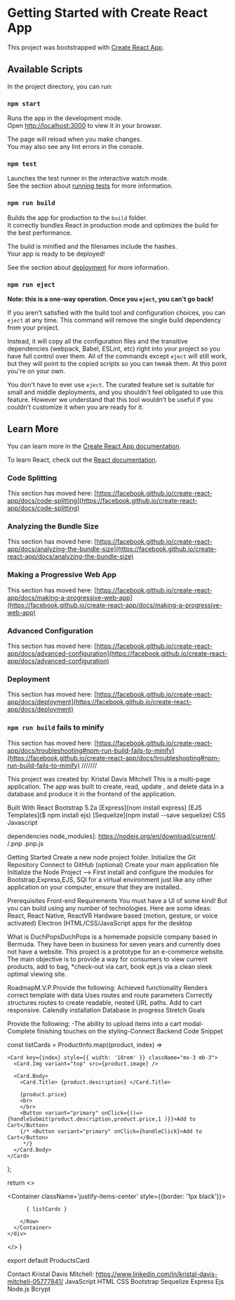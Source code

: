 # Getting Started with Create React App

This project was bootstrapped with [Create React App](https://github.com/facebook/create-react-app).

## Available Scripts

In the project directory, you can run:

### `npm start`

Runs the app in the development mode.\
Open [http://localhost:3000](http://localhost:3000) to view it in your browser.

The page will reload when you make changes.\
You may also see any lint errors in the console.

### `npm test`

Launches the test runner in the interactive watch mode.\
See the section about [running tests](https://facebook.github.io/create-react-app/docs/running-tests) for more information.

### `npm run build`

Builds the app for production to the `build` folder.\
It correctly bundles React in production mode and optimizes the build for the best performance.

The build is minified and the filenames include the hashes.\
Your app is ready to be deployed!

See the section about [deployment](https://facebook.github.io/create-react-app/docs/deployment) for more information.

### `npm run eject`

**Note: this is a one-way operation. Once you `eject`, you can't go back!**

If you aren't satisfied with the build tool and configuration choices, you can `eject` at any time. This command will remove the single build dependency from your project.

Instead, it will copy all the configuration files and the transitive dependencies (webpack, Babel, ESLint, etc) right into your project so you have full control over them. All of the commands except `eject` will still work, but they will point to the copied scripts so you can tweak them. At this point you're on your own.

You don't have to ever use `eject`. The curated feature set is suitable for small and middle deployments, and you shouldn't feel obligated to use this feature. However we understand that this tool wouldn't be useful if you couldn't customize it when you are ready for it.

## Learn More

You can learn more in the [Create React App documentation](https://facebook.github.io/create-react-app/docs/getting-started).

To learn React, check out the [React documentation](https://reactjs.org/).

### Code Splitting

This section has moved here: [https://facebook.github.io/create-react-app/docs/code-splitting](https://facebook.github.io/create-react-app/docs/code-splitting)

### Analyzing the Bundle Size

This section has moved here: [https://facebook.github.io/create-react-app/docs/analyzing-the-bundle-size](https://facebook.github.io/create-react-app/docs/analyzing-the-bundle-size)

### Making a Progressive Web App

This section has moved here: [https://facebook.github.io/create-react-app/docs/making-a-progressive-web-app](https://facebook.github.io/create-react-app/docs/making-a-progressive-web-app)

### Advanced Configuration

This section has moved here: [https://facebook.github.io/create-react-app/docs/advanced-configuration](https://facebook.github.io/create-react-app/docs/advanced-configuration)

### Deployment

This section has moved here: [https://facebook.github.io/create-react-app/docs/deployment](https://facebook.github.io/create-react-app/docs/deployment)

### `npm run build` fails to minify

This section has moved here: [https://facebook.github.io/create-react-app/docs/troubleshooting#npm-run-build-fails-to-minify](https://facebook.github.io/create-react-app/docs/troubleshooting#npm-run-build-fails-to-minify)
\///////

This project was created by: Kristal Davis Mitchell
This is a multi-page application. The app was built to create, read, update , and delete data in a database and produce it in the frontend of the application.

Built With
React
Bootstrap 5.2a
[Express](nom install express) [EJS Templates]($ npm install ejs) [Sequelize](npm install --save sequelize) CSS Javascript

dependencies
node_modules]: https://nodejs.org/en/download/current/. /.pnp .pnp.js

Getting Started
Create a new node project folder. Initialize the Git Repository Connect to GitHub (optional) Create your main application file Initialize the Node Project --> First install and configure the modules for Bootstrap,Express,EJS, SQl for a virtual environment just like any other application on your computer, ensure that they are installed..

Prerequisites
Front-end Requirements
You must have a UI of some kind! But you can build using any number of technologies. Here are some ideas:
React, React Native, ReactVR
Hardware based (motion, gesture, or voice activated)
Electron (HTML/CSS/JavaScript apps for the desktop


What is DuchPopsDuchPops is a homemade popsicle company based in Bermuda. They have been in business for seven years and currently does not have a website. This project is a prototype for an e-commerce website. The main objective is to provide a way for consumers to view current products, add to bag, *check-out via cart, book ept.js via a clean sleek optimal viewing site.

RoadmapM.V.P.Provide the following:
Achieved functionality 
Renders correct template with data
Uses routes and route parameters 
Correctly structures routes to create readable, nested URL paths.
Add to cart responsive.
Calendly installation
Database in progress
Stretch Goals

Provide the following:
-The ability to upload items into a cart modal-Complete finishing touches on the styling-Connect Backend
Code Snippet

  const listCards = ProductInfo.map((product, index) => 
    
    <Card key={index} style={{ width: '18rem' }} className="mx-3 mb-3">
      <Card.Img variant="top" src={product.image} />
    
      <Card.Body>
        <Card.Title> {product.description} </Card.Title>
      
        {product.price}
        <br>
        </br>
        <Button variant="primary" onClick={()=>{handleSubmit(product.description,product.price,1 )}}>Add to Cart</Button>
        {/* <Button variant="primary" onClick={handleClick}>Add to Cart</Button>
         */}
      </Card.Body>
    </Card> 
  );

  return <>
    <div>
      <Container className='justify-items-center' style={{border:
      '1px  black'}}>
        <Row className="align-items-center">

          { listCards }

        </Row>
      </Container>
    </div>
  </>
}

export default ProductsCard

Contact
Kristal Davis Mitchell: https://www.linkedin.com/in/kristal-davis-mitchell-05777841/
JavaScript HTML CSS Bootstrap Sequelize Express Ejs Node.js Bcrypt
